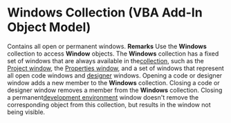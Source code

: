 
# Windows Collection (VBA Add-In Object Model)



Contains all open or permanent windows.
 **Remarks**
Use the  **Windows** collection to access **Window** objects.
The  **Windows** collection has a fixed set of windows that are always available in the[collection](b8bdf64f-5920-1ae9-16d0-b26d09524a30.md), such as the [Project window](b8bdf64f-5920-1ae9-16d0-b26d09524a30.md), the [Properties window](b8bdf64f-5920-1ae9-16d0-b26d09524a30.md), and a set of windows that represent all open code windows and [designer](b8bdf64f-5920-1ae9-16d0-b26d09524a30.md) windows. Opening a code or designer window adds a new member to the **Windows** collection. Closing a code or designer window removes a member from the **Windows** collection. Closing a permanent[development environment](b8bdf64f-5920-1ae9-16d0-b26d09524a30.md) window doesn't remove the corresponding object from this collection, but results in the window not being visible.
